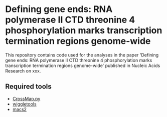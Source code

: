
# Defining gene ends: RNA polymerase II CTD threonine 4 phosphorylation marks transcription termination regions genome-wide

This repository contains code used for the analyses in the paper 'Defining gene ends: RNA polymerase II CTD threonine 4 phosphorylation marks transcription termination regions genome-wide' published in Nucleic Acids Research on xxx.

## Required tools
 - [CrossMap.py](https://crossmap.readthedocs.io/en/latest/)
 - [wiggletools](https://github.com/Ensembl/WiggleTools)
 - [macs2](https://hbctraining.github.io/Intro-to-ChIPseq/lessons/05_peak_calling_macs.html)



